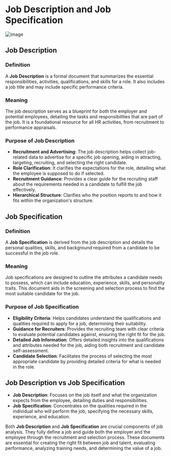 # Job Description and Job Specification
![image](https://github.com/Collegehive/Aims_notes/assets/159722383/45e26412-7657-4d93-b65a-01028ad0a6c6)

## Job Description

### Definition
A **Job Description** is a formal document that summarizes the essential responsibilities, activities, qualifications, and skills for a role. It also includes a job title and may include specific performance criteria.

### Meaning
The job description serves as a blueprint for both the employer and potential employees, detailing the tasks and responsibilities that are part of the job. It is a foundational resource for all HR activities, from recruitment to performance appraisals.

### Purpose of Job Description
- **Recruitment and Advertising**: The job description helps collect job-related data to advertise for a specific job opening, aiding in attracting, targeting, recruiting, and selecting the right candidate.
- **Role Clarification**: It clarifies the expectations for the role, detailing what the employee is supposed to do if selected.
- **Recruitment Guidance**: Provides a clear guide for the recruiting staff about the requirements needed in a candidate to fulfill the job effectively.
- **Hierarchical Structure**: Clarifies who the position reports to and how it fits within the organization's structure.

## Job Specification

### Definition
A **Job Specification** is derived from the job description and details the personal qualities, skills, and background required from a candidate to be successful in the job role.

### Meaning
Job specifications are designed to outline the attributes a candidate needs to possess, which can include education, experience, skills, and personality traits. This document aids in the screening and selection process to find the most suitable candidate for the job.

### Purpose of Job Specification
- **Eligibility Criteria**: Helps candidates understand the qualifications and qualities required to apply for a job, determining their suitability.
- **Guidance for Recruiters**: Provides the recruiting team with clear criteria to evaluate potential candidates against, ensuring the right fit for the job.
- **Detailed Job Information**: Offers detailed insights into the qualifications and attributes needed for the job, aiding both recruitment and candidate self-assessment.
- **Candidate Selection**: Facilitates the process of selecting the most appropriate candidate by providing detailed criteria for what is needed in the role.

## Job Description vs Job Specification

- **Job Description**: Focuses on the job itself and what the organization expects from the employee, detailing duties and responsibilities.
- **Job Specification**: Concentrates on the qualities required in the individual who will perform the job, specifying the necessary skills, experience, and education.

Both **Job Description** and **Job Specification** are crucial components of job analysis. They fully define a job and guide both the employer and the employee through the recruitment and selection process. These documents are essential for creating the right fit between job and talent, evaluating performance, analyzing training needs, and determining the value of a job.
